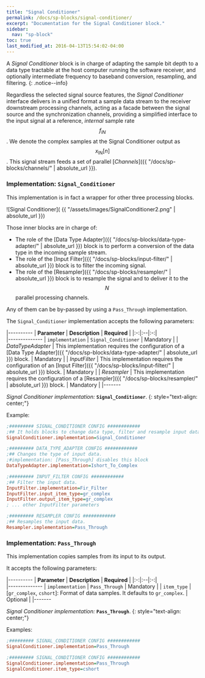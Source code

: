 ```yaml
---
title: "Signal Conditioner"
permalink: /docs/sp-blocks/signal-conditioner/
excerpt: "Documentation for the Signal Conditioner block."
sidebar:
  nav: "sp-block"
toc: true
last_modified_at: 2016-04-13T15:54:02-04:00
---
```




A _Signal Conditioner_ block is in charge of adapting the sample bit depth to a data type tractable at the host computer running the software receiver, and optionally intermediate frequency to baseband conversion, resampling, and filtering.
{: .notice--info}

Regardless the selected signal source features, the _Signal Conditioner_ interface delivers in a unified format a sample data stream to the receiver downstream processing channels, acting as a facade between the signal source and the synchronization channels, providing a simplified interface to the input signal at a reference, _internal_ sample rate $$ f_{IN} $$. We denote the complex samples at the Signal Conditioner output as $$ x_{\text{IN}}[n] $$. This signal stream feeds a set of parallel [_Channels_]({{ "/docs/sp-blocks/channels/" | absolute_url }}).


### Implementation: `Signal_Conditioner`

This implementation is in fact a wrapper for other three processing blocks.

<a name="signal-conditioner"></a>

![Signal Conditioner]( {{ "/assets/images/SignalConditioner2.png" | absolute_url }})

Those inner blocks are in charge of:

* The role of the [Data Type Adapter]({{ "/docs/sp-blocks/data-type-adapter/" | absolute_url }}) block is to perform a conversion of the data type in the incoming sample stream.
* The role of the [Input Filter]({{ "/docs/sp-blocks/input-filter/" | absolute_url }}) block is to filter the incoming signal.
* The role of the [Resampler]({{ "/docs/sp-blocks/resampler/" | absolute_url }}) block is to resample the signal and to deliver it to the $$ N $$ parallel processing channels.

Any of them can be by-passed by using a `Pass_Through` implementation.

The `Signal_Conditioner` implementation accepts the following parameters:

|----------
|  **Parameter**  |  **Description** | **Required** |
|:-:|:--|:-:|    
|--------------
| `implementation` | `Signal_Conditioner` | Mandatory |
| _DataTypeAdapter_ | This implementation requires the configuration of a [Data Type Adapter]({{ "/docs/sp-blocks/data-type-adapter/" | absolute_url }}) block. | Mandatory |
| _InputFilter_ | This implementation requires the configuration of an [Input Filter]({{ "/docs/sp-blocks/input-filter/" | absolute_url }}) block. | Mandatory |
| _Resampler_ | This implementation requires the configuration of a [Resampler]({{ "/docs/sp-blocks/resampler/" | absolute_url }}) block. | Mandatory |
|-------

  _Signal Conditioner implementation:_ **`Signal_Conditioner`**.
  {: style="text-align: center;"}

Example:

```ini
;######### SIGNAL_CONDITIONER CONFIG ############
;## It holds blocks to change data type, filter and resample input data.
SignalConditioner.implementation=Signal_Conditioner

;######### DATA_TYPE_ADAPTER CONFIG ############
;## Changes the type of input data.
;#implementation: [Pass_Through] disables this block
DataTypeAdapter.implementation=Ishort_To_Complex

;######### INPUT_FILTER CONFIG ############
;## Filter the input data.
InputFilter.implementation=Fir_Filter
InputFilter.input_item_type=gr_complex
InputFilter.output_item_type=gr_complex
; ... other InputFilter parameters

;######### RESAMPLER CONFIG ############
;## Resamples the input data.
Resampler.implementation=Pass_Through
```

### Implementation: `Pass_Through`

This implementation copies samples from its input to its output.

It accepts the following parameters:

|----------
|  **Parameter**  |  **Description** | **Required** |
|:-:|:--|:-:|    
|--------------
| `implementation` | `Pass_Through` | Mandatory |
| `item_type` |  [`gr_complex`, `cshort`]: Format of data samples. It defaults to `gr_complex`. | Optional |
|-------

  _Signal Conditioner implementation:_ **`Pass_Through`**.
  {: style="text-align: center;"}

Examples:

```ini
;######### SIGNAL_CONDITIONER CONFIG ############
SignalConditioner.implementation=Pass_Through
```

```ini
;######### SIGNAL_CONDITIONER CONFIG ############
SignalConditioner.implementation=Pass_Through
SignalConditioner.item_type=cshort
```

<link rel="prerender" href="{{ "/docs/sp-blocks/data-type-adapter/" | absolute_url }}">
<link rel="prerender" href="{{ "/docs/sp-blocks/input-filter/" | absolute_url }}">
<link rel="prerender" href="{{ "/docs/sp-blocks/resampler/" | absolute_url }}">
